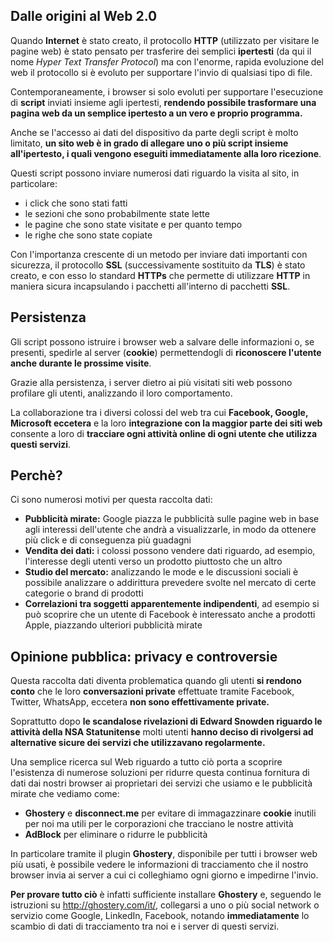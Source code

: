 ## Dalle origini al Web 2.0

Quando __Internet__ è stato creato, il protocollo __HTTP__ (utilizzato per visitare le pagine web) è stato pensato per trasferire dei semplici __ipertesti__ (da qui il nome _Hyper Text Transfer Protocol_) ma con l'enorme, rapida evoluzione del web il protocollo si è evoluto per supportare l'invio di qualsiasi tipo di file.

Contemporaneamente, i browser si solo evoluti per supportare l'esecuzione di __script__ inviati insieme agli ipertesti, __rendendo possibile trasformare una pagina web da un semplice ipertesto a un vero e proprio programma.__

Anche se l'accesso ai dati del dispositivo da parte degli script è molto limitato, __un sito web è in grado di allegare uno o più script insieme all'ipertesto, i quali vengono eseguiti immediatamente alla loro ricezione__.

Questi script possono inviare numerosi dati riguardo la visita al sito, in particolare:

- i click che sono stati fatti
- le sezioni che sono probabilmente state lette
- le pagine che sono state visitate e per quanto tempo
- le righe che sono state copiate

Con l'importanza crescente di un metodo per inviare dati importanti con sicurezza, il protocollo __SSL__ (successivamente sostituito da __TLS__) è stato creato, e con esso lo standard __HTTPs__ che permette di utilizzare __HTTP__ in maniera sicura incapsulando i pacchetti all'interno di pacchetti __SSL__.

## Persistenza

Gli script possono istruire i browser web a salvare delle informazioni o, se presenti, spedirle al server (__cookie__) permettendogli di __riconoscere l'utente anche durante le prossime visite__.

Grazie alla persistenza, i server dietro ai più visitati siti web possono profilare gli utenti, analizzando il loro comportamento.

La collaborazione tra i diversi colossi del web tra cui __Facebook, Google, Microsoft eccetera__ e la loro __integrazione con la maggior parte dei siti web__ consente a loro di __tracciare ogni attività online di ogni utente che utilizza questi servizi__.

## Perchè?

Ci sono numerosi motivi per questa raccolta dati:

- __Pubblicità mirate:__ Google piazza le pubblicità sulle pagine web in base agli interessi dell'utente che andrà a visualizzarle, in modo da ottenere più click e di conseguenza più guadagni
- __Vendita dei dati:__ i colossi possono vendere dati riguardo, ad esempio, l'interesse degli utenti verso un prodotto piuttosto che un altro
- __Studio del mercato:__ analizzando le mode e le discussioni sociali è possibile analizzare o addirittura prevedere svolte nel mercato di certe categorie o brand di prodotti
- __Correlazioni tra soggetti apparentemente indipendenti__, ad esempio si può scoprire che un utente di Facebook è interessato anche a prodotti Apple, piazzando ulteriori pubblicità mirate

## Opinione pubblica: privacy e controversie

Questa raccolta dati diventa problematica quando gli utenti __si rendono conto__ che le loro __conversazioni private__ effettuate tramite Facebook, Twitter, WhatsApp, eccetera __non sono effettivamente private.__

Soprattutto dopo __le scandalose rivelazioni di Edward Snowden riguardo le attività della NSA Statunitense__ molti utenti __hanno deciso di rivolgersi ad alternative sicure dei servizi che utilizzavano regolarmente.__

Una semplice ricerca sul Web riguardo a tutto ciò porta a scoprire l'esistenza di numerose soluzioni per ridurre questa continua fornitura di dati dai nostri browser ai proprietari dei servizi che usiamo e le pubblicità mirate che vediamo come:

- __Ghostery__ e __disconnect.me__ per evitare di immagazzinare __cookie__ inutili per noi ma utili per le corporazioni che tracciano le nostre attività
- __AdBlock__ per eliminare o ridurre le pubblicità

In particolare tramite il plugin __Ghostery__, disponibile per tutti i browser web più usati, è possibile vedere le informazioni di tracciamento che il nostro browser invia ai server a cui ci colleghiamo ogni giorno e impedirne l'invio.

__Per provare tutto ciò__ è infatti sufficiente installare __Ghostery__ e, seguendo le istruzioni su http://ghostery.com/it/, collegarsi a uno o più social network o servizio come Google, LinkedIn, Facebook, notando __immediatamente__ lo scambio di dati di tracciamento tra noi e i server di questi servizi.
